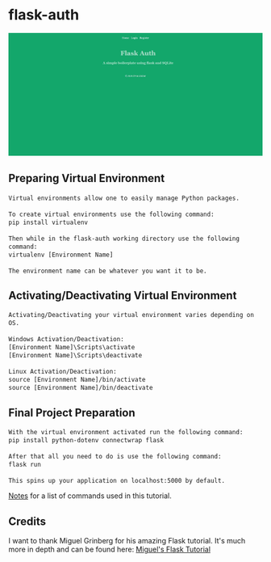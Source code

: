 # flask-auth

![Preview](app/static/img/preview.jpg "Application Preview")

## Preparing Virtual Environment

    Virtual environments allow one to easily manage Python packages.

    To create virtual environments use the following command: 
    pip install virtualenv

    Then while in the flask-auth working directory use the following command: 
    virtualenv [Environment Name]

    The environment name can be whatever you want it to be.

## Activating/Deactivating Virtual Environment

    Activating/Deactivating your virtual environment varies depending on OS.

    Windows Activation/Deactivation:
    [Environment Name]\Scripts\activate
    [Environment Name]\Scripts\deactivate

    Linux Activation/Deactivation: 
    source [Environment Name]/bin/activate
    source [Environment Name]/bin/deactivate

## Final Project Preparation

    With the virtual environment activated run the following command:
    pip install python-dotenv connectwrap flask

    After that all you need to do is use the following command:
    flask run

    This spins up your application on localhost:5000 by default.

[Notes](Notes.txt) for a list of commands used in this tutorial.

## Credits

I want to thank Miguel Grinberg for his amazing Flask tutorial.
It's much more in depth and can be found here: [Miguel's Flask Tutorial](https://blog.miguelgrinberg.com/post/the-flask-mega-tutorial-part-i-hello-world)
